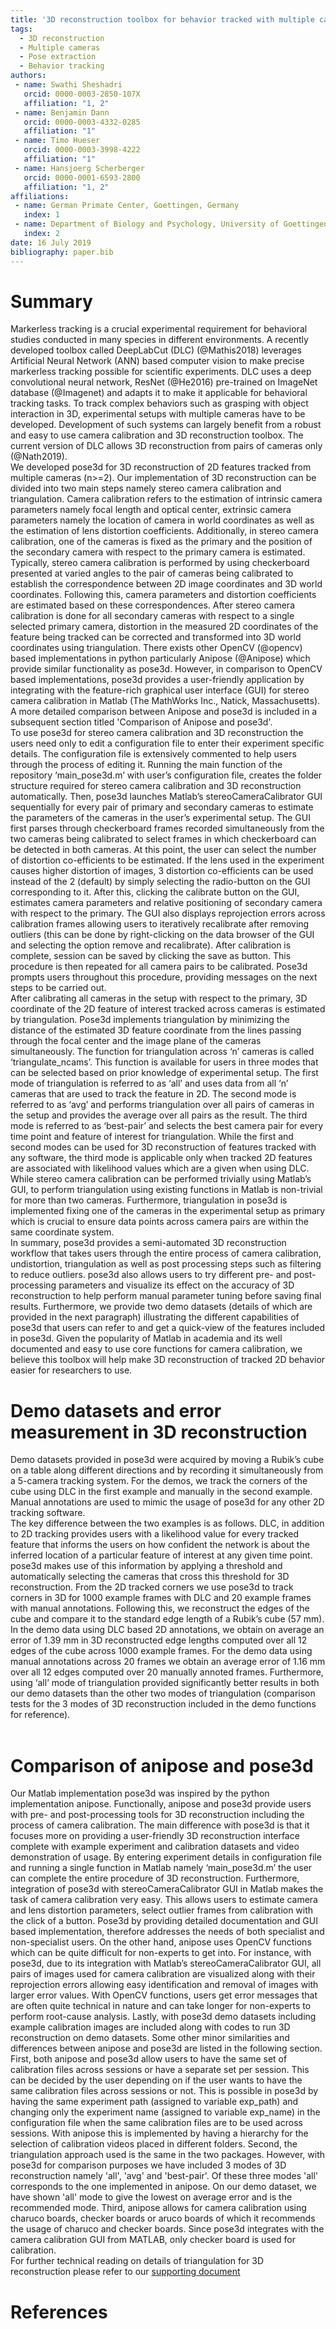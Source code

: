 ```yaml
---
title: '3D reconstruction toolbox for behavior tracked with multiple cameras'
tags:
  - 3D reconstruction
  - Multiple cameras
  - Pose extraction
  - Behavior tracking
authors:
 - name: Swathi Sheshadri
   orcid: 0000-0003-2850-107X
   affiliation: "1, 2"
 - name: Benjamin Dann
   orcid: 0000-0003-4332-0285
   affiliation: "1"
 - name: Timo Hueser
   orcid: 0000-0003-3998-4222
   affiliation: "1"
 - name: Hansjoerg Scherberger
   orcid: 0000-0001-6593-2800
   affiliation: "1, 2"
affiliations:
 - name: German Primate Center, Goettingen, Germany
   index: 1
 - name: Department of Biology and Psychology, University of Goettingen, Germany
   index: 2
date: 16 July 2019
bibliography: paper.bib
---
```


# Summary

Markerless tracking is a crucial experimental requirement for behavioral studies conducted in many species in different environments. A recently developed toolbox called DeepLabCut (DLC) (@Mathis2018) leverages Artificial Neural Network (ANN) based computer vision to make precise markerless tracking possible for scientific experiments. DLC uses a deep convolutional neural network, ResNet (@He2016) pre-trained on ImageNet database (@Imagenet) and adapts it to make it applicable for behavioral tracking tasks. To track complex behaviors such as grasping with object interaction in 3D, experimental setups with multiple cameras have to be developed. Development of such systems can largely benefit from a robust and easy to use camera calibration and 3D reconstruction toolbox. The current version of DLC allows 3D reconstruction from pairs of cameras only (@Nath2019). <br/>
We developed pose3d for 3D reconstruction of 2D features tracked from multiple cameras (n>=2). Our implementation of 3D reconstruction can be divided into two main steps namely stereo camera calibration and triangulation. Camera calibration refers to the estimation of intrinsic camera parameters namely focal length and optical center, extrinsic camera parameters namely the location of camera in world coordinates as well as the estimation of lens distortion coefficients. Additionally, in stereo camera calibration, one of the cameras is fixed as the primary and the position of the secondary camera with respect to the primary camera is estimated.  Typically, stereo camera calibration is performed by using checkerboard presented at varied angles to the pair of cameras being calibrated to establish the correspondence between 2D image coordinates and 3D world coordinates. Following this, camera parameters and distortion coefficients are estimated based on these correspondences. After stereo camera calibration is done for all secondary cameras with respect to a single selected primary camera, distortion in the measured 2D coordinates of the feature being tracked can be corrected and transformed into 3D world coordinates using triangulation. There exists other OpenCV (@opencv) based implementations in python particularly Anipose (@Anipose) which provide similar functionality as pose3d. However, in comparison to OpenCV based implementations, pose3d provides a user-friendly application by integrating with the feature-rich graphical user interface (GUI) for stereo camera calibration in Matlab (The MathWorks Inc., Natick, Massachusetts). A more detailed comparison between Anipose and pose3d is included in a subsequent section titled 'Comparison of Anipose and pose3d'. <br/>
To use pose3d for stereo camera calibration and 3D reconstruction the users need only to edit a configuration file to enter their experiment specific details. The configuration file is extensively commented to help users through the process of editing it. Running the main function of the repository ‘main_pose3d.m’ with user’s configuration file, creates the folder structure required for stereo camera calibration and 3D reconstruction automatically. Then, pose3d launches Matlab’s stereoCameraCalibrator GUI sequentially for every pair of primary and secondary cameras to estimate the parameters of the cameras in the user’s experimental setup. The GUI first parses through checkerboard frames recorded simultaneously from the two cameras being calibrated to select frames in which checkerboard can be detected in both cameras. At this point, the user can select the number of distortion co-efficients to be estimated. If the lens used in the experiment causes higher distortion of images, 3 distortion co-efficients can be used instead of the 2 (default) by simply selecting the radio-button on the GUI corresponding to it.  After this, clicking the calibrate button on the GUI, estimates camera parameters and relative positioning of secondary camera with respect to the primary. The GUI also displays reprojection errors across calibration frames allowing users to iteratively recalibrate after removing outliers (this can be done by right-clicking on the data browser of the GUI and selecting the option remove and recalibrate). After calibration is complete, session can be saved by clicking the save as button. This procedure is then repeated for all camera pairs to be calibrated. Pose3d prompts users throughout this procedure, providing messages on the next steps to be carried out. <br/>
After calibrating all cameras in the setup with respect to the primary, 3D coordinate of the 2D feature of interest tracked across cameras is estimated by triangulation. Pose3d implements triangulation by minimizing the distance of the estimated 3D feature coordinate from the lines passing through the focal center and the image plane of the cameras simultaneously. The function for triangulation across ‘n’ cameras is called ‘triangulate_ncams’. This function is available for users in three modes that can be selected based on prior knowledge of experimental setup. The first mode of triangulation is referred to as ‘all’ and uses data from all ‘n’ cameras that are used to track the feature in 2D. The second mode is referred to as ‘avg’ and performs triangulation over all pairs of cameras in the setup and provides the average over all pairs as the result. The third mode is referred to as ‘best-pair’ and selects the best camera pair for every time point and feature of interest for triangulation. While the first and second modes can be used for 3D reconstruction of features tracked with any software, the third mode is applicable only when tracked 2D features are associated with likelihood values which are a given when using DLC. <br/>
While stereo camera calibration can be performed trivially using Matlab’s GUI, to perform triangulation using existing functions in Matlab is non-trivial for more than two cameras. Furthermore, triangulation in pose3d is implemented fixing one of the cameras in the experimental setup as primary which is crucial to ensure data points across camera pairs are within the same coordinate system.  <br/>
In summary, pose3d provides a semi-automated 3D reconstruction workflow that takes users through the entire process of camera calibration, undistortion, triangulation as well as post processing steps such as filtering to reduce outliers. pose3d also allows users to try different pre- and post-processing parameters and visualize its effect on the accuracy of 3D reconstruction to help perform manual parameter tuning before saving final results. Furthermore, we provide two demo datasets (details of which are provided in the next paragraph) illustrating the different capabilities of pose3d that users can refer to and get a quick-view of the features included in pose3d. Given the popularity of Matlab in academia and its well documented and easy to use core functions for camera calibration, we believe this toolbox will help make 3D reconstruction of tracked 2D behavior easier for researchers to use. <br/>
# Demo datasets and error measurement in 3D reconstruction 
Demo datasets provided in pose3d were acquired by moving a Rubik’s cube on a table along different directions and by recording it simultaneously from a 5-camera tracking system. For the demos, we track the corners of the cube using DLC in the first example and manually in the second example. Manual annotations are used to mimic the usage of pose3d for any other 2D tracking software. <br/>
The key difference between the two examples is as follows. DLC, in addition to 2D tracking provides users with a likelihood value for every tracked feature that informs the users on how confident the network is about the inferred location of a particular feature of interest at any given time point. pose3d makes use of this information by applying a threshold and automatically selecting the cameras that cross this threshold for 3D reconstruction. From the 2D tracked corners we use pose3d to track corners in 3D for 1000 example frames with DLC and 20 example frames with manual annotations. Following this, we reconstruct the edges of the cube and compare it to the standard edge length of a Rubik’s cube (57 mm). In the demo data using DLC based 2D annotations, we obtain on average an error of 1.39 mm in 3D reconstructed edge lengths computed over all 12 edges of the cube across 1000 example frames.  For the demo data using manual annotations across 20 frames we obtain an average error of 1.16 mm over all 12 edges computed over 20 manually annoted frames. Furthermore, using ‘all’ mode of triangulation provided significantly better results in both our demo datasets than the other two modes of triangulation (comparison tests for the 3 modes of 3D reconstruction included in the demo functions for reference). <br/> <br/>
# Comparison of anipose and pose3d
Our Matlab implementation pose3d was inspired by the python implementation anipose. Functionally, anipose and pose3d provide users with pre- and post-processing tools for 3D reconstruction including the process of camera calibration. The main difference with pose3d is that it focuses more on providing a user-friendly 3D reconstruction interface complete with example experiment and calibration datasets and video demonstration of usage. By entering experiment details in configuration file and running a single function in Matlab namely ‘main_pose3d.m’ the user can complete the entire procedure of 3D reconstruction. Furthermore, integration of pose3d with stereoCameraCalibrator GUI in Matlab makes the task of camera calibration very easy. This allows users to estimate camera and lens distortion parameters, select outlier frames from calibration with the click of a button. Pose3d by providing detailed documentation and GUI based implementation, therefore addresses the needs of both specialist and non-specialist users. On the other hand, anipose uses OpenCV functions which can be quite difficult for non-experts to get into. For instance, with pose3d, due to its integration with Matlab’s stereoCameraCalibrator GUI, all pairs of images used for camera calibration are visualized along with their reprojection errors allowing easy identification and removal of images with larger error values. With OpenCV functions, users get error messages that are often quite technical in nature and can take longer for non-experts to perform root-cause analysis.  Lastly, with pose3d demo datasets including example calibration images are included along with codes to run 3D reconstruction on demo datasets.
Some other minor similarities and differences between anipose and pose3d are listed in the following section. First, both anipose and pose3d allow users to have the same set of calibration files across sessions or have a separate set per session. This can be decided by the user depending on if the user wants to have the same calibration files across sessions or not. This is possible in pose3d by having the same experiment path (assigned to variable exp_path) and changing only the experiment name (assigned to variable exp_name) in the configuration file when the same calibration files are to be used across sessions. With anipose this is implemented by having a hierarchy for the selection of calibration videos placed in different folders. Second, the triangulation approach used is the same in the two packages. However, with pose3d for comparison purposes we have included 3 modes of 3D reconstruction namely 'all', 'avg' and 'best-pair'. Of these three modes 'all' corresponds to the one implemented in anipose. On our demo dataset, we have shown 'all' mode to give the lowest on average error and is the recommended mode. Third, anipose allows for camera calibration using charuco boards, checker boards or aruco boards of which it recommends the usage of charuco and checker boards. Since pose3d integrates with the camera calibration GUI from MATLAB, only checker board is used for calibration. <br/>
For further technical reading on details of triangulation for 3D reconstruction please refer to our [supporting document](Appendix.pdf) <br/>
# References


